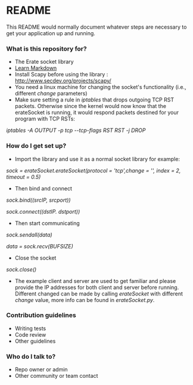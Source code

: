 # README #

This README would normally document whatever steps are necessary to get your application up and running.

### What is this repository for? ###

* The Erate socket library
* [Learn Markdown](https://bitbucket.org/tutorials/markdowndemo)
* Install Scapy before using the library : http://www.secdev.org/projects/scapy/
* You need a linux machine for changing the socket's functionality (i.e., different *change* parameters)
* Make sure setting a rule in *iptables* that drops outgoing TCP RST packets. Otherwise since the kernel would now know that the erateSocket is running, it would respond packets destined for your program with TCP RSTs:

*iptables -A OUTPUT -p tcp --tcp-flags RST RST -j DROP*

### How do I get set up? ###

* Import the library and use it as a normal socket library for example:

*sock = erateSocket.erateSocket(protocol = 'tcp',change = '', index = 2, timeout = 0.5)*

* Then bind and connect

*sock.bind((srcIP, srcport))*

*sock.connect((dstIP. dstport))*

* Then start communicating

*sock.sendall(data)*

*data = sock.recv(BUFSIZE)*

* Close the socket 

*sock.close()*

* The example client and server are used to get familiar and please provide the IP addresses for both client and server before running. 
Different changed can be made by calling *erateSocket* with different *change* value, more info can be found in *erateSocket.py*.
### Contribution guidelines ###

* Writing tests
* Code review
* Other guidelines

### Who do I talk to? ###

* Repo owner or admin
* Other community or team contact